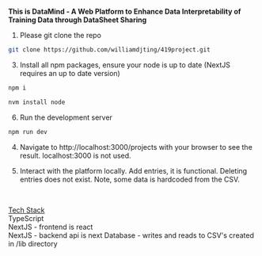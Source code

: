 **This is DataMind - A Web Platform to Enhance Data Interpretability of Training Data through DataSheet Sharing**

1) Please git clone the repo
```bash
git clone https://github.com/williamdjting/419project.git
```

3) Install all npm packages, ensure your node is up to date (NextJS requires an up to date version)
```bash
npm i
```
```bash
nvm install node
```

6) Run the development server

```bash
npm run dev
```

4) Navigate to http://localhost:3000/projects with your browser to see the result. localhost:3000 is not used.

5) Interact with the platform locally. Add entries, it is functional. Deleting entries does not exist. Note, some data is hardcoded from the CSV.

<br>

<u>Tech Stack </u>    
TypeScript   
NextJS - frontend is react  
NextJS - backend api is next
Database - writes and reads to CSV's created in /lib directory     

